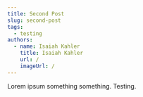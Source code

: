 ```yaml
---
title: Second Post
slug: second-post
tags:
  - testing
authors:
  - name: Isaiah Kahler
    title: Isaiah Kahler
    url: /
    imageUrl: /
---
```

L﻿orem ipsum something something. Testing.